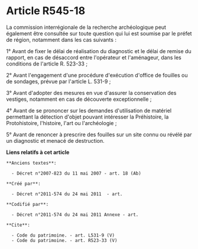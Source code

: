 # Article R545-18

La commission interrégionale de la recherche archéologique peut également être consultée sur toute question qui lui est
soumise par le préfet de région, notamment dans les cas suivants : 

1° Avant de fixer le délai de réalisation du diagnostic et le délai de remise du rapport, en cas de désaccord entre
l'opérateur et l'aménageur, dans les conditions de l'article R. 523-33 ; 

2° Avant l'engagement d'une procédure d'exécution d'office de fouilles ou de sondages, prévue par l'article L. 531-9 ; 

3° Avant d'adopter des mesures en vue d'assurer la conservation des vestiges, notamment en cas de découverte
exceptionnelle ; 

4° Avant de se prononcer sur les demandes d'utilisation de matériel permettant la détection d'objet pouvant intéresser la
Préhistoire, la Protohistoire, l'histoire, l'art ou l'archéologie ; 

5° Avant de renoncer à prescrire des fouilles sur un site connu ou révélé par un diagnostic et menacé de destruction.

**Liens relatifs à cet article**

	**Anciens textes**:

	  - Décret n°2007-823 du 11 mai 2007 - art. 18 (Ab)

	**Créé par**:

	  - Décret n°2011-574 du 24 mai 2011  - art.

	**Codifié par**:

	  - Décret n°2011-574 du 24 mai 2011 Annexe - art.

	**Cite**:

	  - Code du patrimoine. - art. L531-9 (V)
	  - Code du patrimoine. - art. R523-33 (V)
